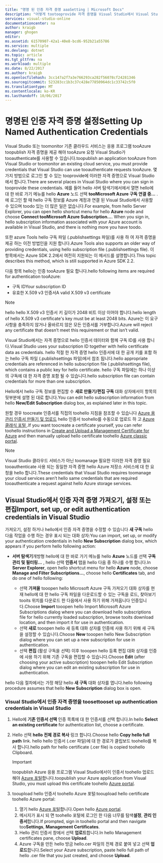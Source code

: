 ```yaml
---
title: "명명 된 인증 자격 증명 aaaSetting | Microsoft Docs"
description: "어떻게 tootooprovide 자격 증명을 Visual Studio에서 Visual Studio 또는 기존 toomonitor는 응용 프로그램 tooAzure tooauthenticate 요청 tooAzure toopublish를 사용할 수 있는 클라우드 서비스에 알아봅니다. "
services: visual-studio-online
documentationcenter: na
author: kraigb
manager: ghogen
editor: 
ms.assetid: 61570907-42a1-40e8-bcd6-952b21a55786
ms.service: multiple
ms.devlang: dotnet
ms.topic: article
ms.tgt_pltfrm: na
ms.workload: multiple
ms.date: 8/22/2017
ms.author: kraigb
ms.openlocfilehash: 3cc147a2f7a3e766293ca282f56078cf24281346
ms.sourcegitcommit: 523283cc1b3c37c428e77850964dc1c33742c5f0
ms.translationtype: MT
ms.contentlocale: ko-KR
ms.lasthandoff: 10/06/2017
---
```

# <a name="setting-up-named-authentication-credentials"></a><span data-ttu-id="b273a-103">명명된 인증 자격 증명 설정</span><span class="sxs-lookup"><span data-stu-id="b273a-103">Setting Up Named Authentication Credentials</span></span>
<span data-ttu-id="b273a-104">Visual Studio 또는 toomonitor 기존 클라우드 서비스는 응용 프로그램 tooAzure toopublish 자격 증명을 제공 해야 tooAzure 요청 Visual Studio가 tooauthenticate를 사용할 수 있습니다.</span><span class="sxs-lookup"><span data-stu-id="b273a-104">toopublish an application tooAzure from Visual Studio or toomonitor an existing cloud service, you must provide credentials that Visual Studio can use tooauthenticate requests tooAzure.</span></span> <span data-ttu-id="b273a-105">몇 가지 방법으로 로그인 할 수 있는 tooprovide에 이러한 자격 증명으로 Visual Studio에서 합니다.</span><span class="sxs-lookup"><span data-stu-id="b273a-105">There are several places in Visual Studio where you can sign in tooprovide these credentials.</span></span> <span data-ttu-id="b273a-106">예를 들어 hello 서버 탐색기에서에서 열면 hello에 대 한 바로 가기 메뉴를 hello **Azure** 노드 선택 **tooMicrosoft Azure 구독 연결 중...** . 에 로그인 할 때 hello 구독 정보를 Azure 계정과 연결 된 Visual Studio에서 사용할 수 있으며 toodo 있는 더 많은 일은 없습니다.</span><span class="sxs-lookup"><span data-stu-id="b273a-106">For example, from hello Server Explorer, you can open hello shortcut menu for hello **Azure** node and choose **Connect tooMicrosoft Azure Subscription...**. When you sign in, hello subscription information associated with your Azure account is available in Visual Studio, and there is nothing more you have toodo.</span></span>

<span data-ttu-id="b273a-107">또한 azure Tools hello 구독 파일 (.publishsettings 파일)를 사용 하 여 자격 증명을 제공 하는 이전 방법인을 지원 합니다.</span><span class="sxs-lookup"><span data-stu-id="b273a-107">Azure Tools also supports an older way of providing credentials, using hello subscription file (.publishsettings file).</span></span> <span data-ttu-id="b273a-108">이 항목에서는 Azure SDK 2.2에서 여전히 지원되는 이 메서드를 설명합니다.</span><span class="sxs-lookup"><span data-stu-id="b273a-108">This topic describes this method, which is still supported in Azure SDK 2.2.</span></span>

<span data-ttu-id="b273a-109">다음 항목 hello는 인증 tooAzure 필요 합니다.</span><span class="sxs-lookup"><span data-stu-id="b273a-109">hello following items are required for authentication tooAzure:</span></span>

* <span data-ttu-id="b273a-110">구독 ID</span><span class="sxs-lookup"><span data-stu-id="b273a-110">Your subscription ID</span></span>
* <span data-ttu-id="b273a-111">유효한 X.509 v3 인증서</span><span class="sxs-lookup"><span data-stu-id="b273a-111">A valid X.509 v3 certificate</span></span>

> [!NOTE]
> <span data-ttu-id="b273a-112">hello hello X.509 v3 인증서 키 길이가 2048 비트 이상 이어야 합니다.</span><span class="sxs-lookup"><span data-stu-id="b273a-112">hello length of hello X.509 v3 certificate's key must be at least 2048 bits.</span></span> <span data-ttu-id="b273a-113">Azure는 이 요구 사항을 충족하지 않거나 올바르지 않은 모든 인증서를 거부합니다.</span><span class="sxs-lookup"><span data-stu-id="b273a-113">Azure will reject any certificate that doesn’t meet this requirement or that isn’t valid.</span></span>
>
>

<span data-ttu-id="b273a-114">Visual Studio에서는 자격 증명으로 hello 인증서 데이터와 함께 구독 ID를 사용 합니다.</span><span class="sxs-lookup"><span data-stu-id="b273a-114">Visual Studio uses your subscription ID together with hello certificate data as credentials.</span></span> <span data-ttu-id="b273a-115">hello 적절 한 자격 증명 hello 인증서에 대 한 공개 키를 포함 하는 hello 구독 파일 (.publishsettings 파일)에서 참조 됩니다.</span><span class="sxs-lookup"><span data-stu-id="b273a-115">hello appropriate credentials are referenced in hello subscription file (.publishsettings file), which contains a public key for hello certificate.</span></span> <span data-ttu-id="b273a-116">hello 구독 파일에는 하나 이상의 구독에 대 한 자격 증명 포함 될 수 있습니다.</span><span class="sxs-lookup"><span data-stu-id="b273a-116">hello subscription file can contain credentials for more than one subscription.</span></span>

<span data-ttu-id="b273a-117">Hello에서 hello 구독 정보를 편집할 수 **새로 만들기/편집 구독** 대화 상자에서이 항목의 뒷부분에 설명 된 대로 합니다.</span><span class="sxs-lookup"><span data-stu-id="b273a-117">You can edit hello subscription information from hello **New/Edit Subscription** dialog box, as explained later in this topic.</span></span>

<span data-ttu-id="b273a-118">원할 경우 toocreate 인증서를 직접의 toohello 지침을 참조할 수 있습니다 [Azure 용 관리 인증서 만들기 및 업로드](https://msdn.microsoft.com/library/windowsazure/gg551722.aspx) hello 인증서 toohello를 수동으로 업로드 하 고 [Azure 클래식 포털 ](http://go.microsoft.com/fwlink/?LinkID=213885).</span><span class="sxs-lookup"><span data-stu-id="b273a-118">If you want toocreate a certificate yourself, you can refer toohello instructions in [Create and Upload a Management Certificate for Azure](https://msdn.microsoft.com/library/windowsazure/gg551722.aspx) and then manually upload hello certificate toohello [Azure classic portal](http://go.microsoft.com/fwlink/?LinkID=213885).</span></span>

> [!NOTE]
> <span data-ttu-id="b273a-119">Visual Studio 클라우드 서비스가 아닌 toomanage 필요한 이러한 자격 증명 필요 tooauthenticate 사용 되는 동일한 자격 증명 hello Azure 저장소 서비스에 대 한 요청을 hello 합니다.</span><span class="sxs-lookup"><span data-stu-id="b273a-119">These credentials that Visual Studio requires toomanage your cloud services aren’t hello same credentials that are required tooauthenticate a request against hello Azure storage services.</span></span>
>
>

## <a name="import-set-up-or-edit-authentication-credentials-in-visual-studio"></a><span data-ttu-id="b273a-120">Visual Studio에서 인증 자격 증명 가져오기, 설정 또는 편집</span><span class="sxs-lookup"><span data-stu-id="b273a-120">Import, set up, or edit authentication credentials in Visual Studio</span></span>
<span data-ttu-id="b273a-121">가져오기, 설정 하거나 hello에서 인증 자격 증명을 수정할 수 있습니다 **새 구독** hello 다음 작업을 수행 하는 경우 표시 되는 대화 상자:</span><span class="sxs-lookup"><span data-stu-id="b273a-121">You can import, set up, or modify your authentication credentials in hello **New Subscription** dialog box, which appears if you perform hello following action:</span></span>

* <span data-ttu-id="b273a-122">**서버 탐색기**개방형 hello에 대 한 바로 가기 메뉴를 hello **Azure** 노드를 선택 **구독 관리 및 필터링...** , hello 선택 **인증서** 탭을 hello 다음 중 하나를 수행 합니다.</span><span class="sxs-lookup"><span data-stu-id="b273a-122">In **Server Explorer**, open hello shortcut menu for hello **Azure** node, choose **Manage and Filter Subscriptions...**, choose hello **Certificates** tab, and do one of hello following:</span></span>

    * <span data-ttu-id="b273a-123">선택 **가져올** tooopen hello Microsoft Azure 구독 가져오기 대화 상자를 현재 hello에 대 한 hello 구독 파일을 다운로드할 수 있는 구독을 로드, 찾아보기 tooits 위치를 다운로드 한 다음에서 사용 하기 위해 가져옵니다 인증입니다.</span><span class="sxs-lookup"><span data-stu-id="b273a-123">Choose **Import** tooopen hello Import Microsoft Azure Subscriptions dialog where you can download hello  subscriptions file for hello currently loaded subscription, browse tooits download location, and then import it for use in authentication.</span></span>
    * <span data-ttu-id="b273a-124">선택 **새로** tooopen hello 새 등록 대화 상자를 인증에 사용 하기 위해 새 구독을 설정할 수 있습니다.</span><span class="sxs-lookup"><span data-stu-id="b273a-124">Choose **New** tooopen hello New Subscription dialog where you can set up a new subscription for use in authentication.</span></span>
    * <span data-ttu-id="b273a-125">선택 **편집** (활성 구독을 선택) 이후 tooopen hello 등록 편집 대화 상자를 인증에 사용 하기 위해 기존 구독을 편집할 수 있습니다.</span><span class="sxs-lookup"><span data-stu-id="b273a-125">Choose **Edit** (after choosing your active subscription) tooopen hello Edit Subscription dialog where you can edit an existing subscription for use in authentication.</span></span> 

<span data-ttu-id="b273a-126">hello 다음 절차에서는 가정 해당 hello **새 구독** 대화 상자를 엽니다.</span><span class="sxs-lookup"><span data-stu-id="b273a-126">hello following procedure assumes that hello **New Subscription** dialog box is open.</span></span>

### <a name="tooset-up-authentication-credentials-in-visual-studio"></a><span data-ttu-id="b273a-127">Visual Studio에서 인증 자격 증명을 tooset</span><span class="sxs-lookup"><span data-stu-id="b273a-127">tooset up authentication credentials in Visual Studio</span></span>
1. <span data-ttu-id="b273a-128">Hello에 **기존 인증서 선택** 인증 목록에 대 한 인증서를 선택 합니다.</span><span class="sxs-lookup"><span data-stu-id="b273a-128">In hello **Select an existing certificate** for authentication list, choose a certificate.</span></span>
2. <span data-ttu-id="b273a-129">Hello 선택 **hello 전체 경로 복사** 링크 합니다.</span><span class="sxs-lookup"><span data-stu-id="b273a-129">Choose hello **Copy hello full path** link.</span></span> <span data-ttu-id="b273a-130">hello hello 인증서 (.cer 파일)에 대 한 경로가 클립보드 toohello를 복사 합니다.</span><span class="sxs-lookup"><span data-stu-id="b273a-130">hello path for hello certificate (.cer file) is copied toohello Clipboard.</span></span>

   > [!IMPORTANT]
   > <span data-ttu-id="b273a-131">toopublish Azure 응용 프로그램 Visual Studio에서이 인증서 toohello 업로드 해야 [Azure 포털](http://go.microsoft.com/fwlink/p/?LinkID=525040)합니다.</span><span class="sxs-lookup"><span data-stu-id="b273a-131">toopublish your Azure application from Visual Studio, you must upload this certificate toohello [Azure portal](http://go.microsoft.com/fwlink/p/?LinkID=525040).</span></span>
   >
   >
3. <span data-ttu-id="b273a-132">tooupload hello 인증서 toohello Azure 포털:</span><span class="sxs-lookup"><span data-stu-id="b273a-132">tooupload hello certificate toohello Azure portal:</span></span>

   1. <span data-ttu-id="b273a-133">열기 hello [Azure 포털](http://go.microsoft.com/fwlink/p/?LinkID=525040)합니다.</span><span class="sxs-lookup"><span data-stu-id="b273a-133">Open hello [Azure portal](http://go.microsoft.com/fwlink/p/?LinkID=525040).</span></span>
   2. <span data-ttu-id="b273a-134">메시지가 표시 되 면 toohello 포털에 로그인 한 다음 너무를 탐색**설정**, **관리 인증서**합니다.</span><span class="sxs-lookup"><span data-stu-id="b273a-134">If prompted, sign in toohello portal and then navigate too**Settings**, **Management Certificates**.</span></span>
   3. <span data-ttu-id="b273a-135">Hello 관리 인증서 창에서 선택 **업로드**합니다.</span><span class="sxs-lookup"><span data-stu-id="b273a-135">In hello Management certificates pane, choose **Upload**.</span></span>
   4. <span data-ttu-id="b273a-136">Azure 구독을 만든 hello 방금 hello.cer 파일의 전체 경로 붙여 넣고 선택 **업로드**합니다.</span><span class="sxs-lookup"><span data-stu-id="b273a-136">Select your Azure subscription, paste hello full path of hello .cer file that you just created, and choose **Upload**.</span></span>

